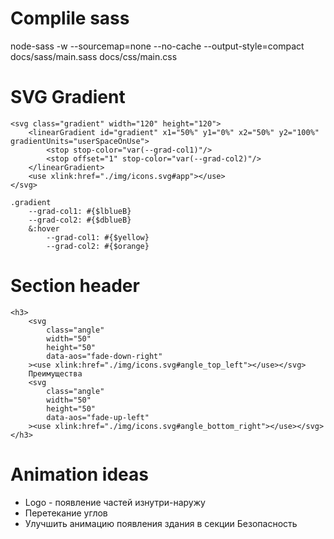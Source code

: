 
# Complile sass
node-sass -w --sourcemap=none --no-cache --output-style=compact docs/sass/main.sass docs/css/main.css

# SVG Gradient
	<svg class="gradient" width="120" height="120">
		<linearGradient id="gradient" x1="50%" y1="0%" x2="50%" y2="100%" gradientUnits="userSpaceOnUse">
			<stop stop-color="var(--grad-col1)"/>
			<stop offset="1" stop-color="var(--grad-col2)"/>
		</linearGradient>
		<use xlink:href="./img/icons.svg#app"></use>
	</svg>

	.gradient
		--grad-col1: #{$lblueB}
		--grad-col2: #{$dblueB}
		&:hover
			--grad-col1: #{$yellow}
			--grad-col2: #{$orange}

# Section header
	<h3>
		<svg
			class="angle"
			width="50"
			height="50"
			data-aos="fade-down-right"
		><use xlink:href="./img/icons.svg#angle_top_left"></use></svg>
		Преимущества
		<svg
			class="angle"
			width="50"
			height="50"
			data-aos="fade-up-left"
		><use xlink:href="./img/icons.svg#angle_bottom_right"></use></svg>
	</h3>

# Animation ideas
- Logo - появление частей изнутри-наружу
- Перетекание углов
- Улучшить анимацию появления здания в секции Безопасность
